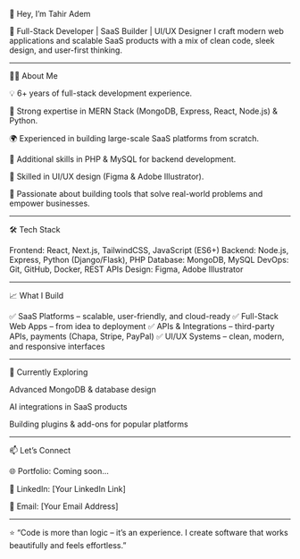 👋 Hey, I’m Tahir Adem

🚀 Full-Stack Developer | SaaS Builder | UI/UX Designer
I craft modern web applications and scalable SaaS products with a mix of clean code, sleek design, and user-first thinking.


---

🧑‍💻 About Me

💡 6+ years of full-stack development experience.

🔧 Strong expertise in MERN Stack (MongoDB, Express, React, Node.js) & Python.

🌍 Experienced in building large-scale SaaS platforms from scratch.

🔹 Additional skills in PHP & MySQL for backend development.

🎨 Skilled in UI/UX design (Figma & Adobe Illustrator).

💼 Passionate about building tools that solve real-world problems and empower businesses.



---

🛠️ Tech Stack

Frontend: React, Next.js, TailwindCSS, JavaScript (ES6+)
Backend: Node.js, Express, Python (Django/Flask), PHP
Database: MongoDB, MySQL
DevOps: Git, GitHub, Docker, REST APIs
Design: Figma, Adobe Illustrator


---

📈 What I Build

✅ SaaS Platforms – scalable, user-friendly, and cloud-ready
✅ Full-Stack Web Apps – from idea to deployment
✅ APIs & Integrations – third-party APIs, payments (Chapa, Stripe, PayPal)
✅ UI/UX Systems – clean, modern, and responsive interfaces


---

🌱 Currently Exploring

Advanced MongoDB & database design

AI integrations in SaaS products

Building plugins & add-ons for popular platforms



---

📫 Let’s Connect

🌐 Portfolio: Coming soon…

💼 LinkedIn: [Your LinkedIn Link]

📧 Email: [Your Email Address]



---

⭐ “Code is more than logic – it’s an experience. I create software that works beautifully and feels effortless.”
